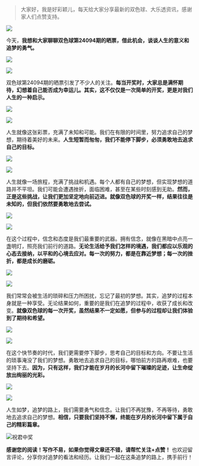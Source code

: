 > 大家好，我是好彩颖儿，每天给大家分享最新的双色球、大乐透资讯，感谢家人们点赞支持。

![](https://cdn.jsdelivr.net/gh/wangwenjie1314/PicCDN/2024-7-11/1720660897499-image.png)


今天，**我想和大家聊聊双色球第24094期的晒票，借此机会，谈谈人生的意义和追梦的勇气。**


![](https://cdn.jsdelivr.net/gh/wangwenjie1314/PicCDN/2024-8-15/1723685874892-image.png)

![](https://cdn.jsdelivr.net/gh/wangwenjie1314/PicCDN/2024-8-15/1723685880102-image.png)



双色球第24094期的晒票引发了不少人的关注。**每当开奖时，大家总是满怀期待，幻想着自己能否成为幸运儿。其实，这不仅仅是一次简单的开奖，更是对我们人生的一种启示。**

![](https://cdn.jsdelivr.net/gh/wangwenjie1314/PicCDN/2024-8-15/1723685885857-image.png)

![](https://cdn.jsdelivr.net/gh/wangwenjie1314/PicCDN/2024-8-15/1723685890623-image.png)


人生就像这张彩票，充满了未知和可能。我们在有限的时间里，努力追求自己的梦想，期待着美好的未来。**人生短暂而匆匆，我们不能停下脚步，必须勇敢地去追求自己的目标。**

![](https://cdn.jsdelivr.net/gh/wangwenjie1314/PicCDN/2024-8-15/1723685900592-image.png)

![](https://cdn.jsdelivr.net/gh/wangwenjie1314/PicCDN/2024-8-15/1723685905779-image.png)




人生就像一场旅程，充满了挑战和机遇。每个人都有自己的梦想，但实现梦想的道路并不平坦。我们可能会遭遇挫折，面临困难，甚至在某些时刻感到无助。**然而，正是这些挑战，让我们更加坚定地向前迈进。就像双色球的开奖一样，结果往往是未知的，但我们依然要勇敢地去尝试。**

![](https://cdn.jsdelivr.net/gh/wangwenjie1314/PicCDN/2024-8-15/1723686050598-image.png)


![](https://cdn.jsdelivr.net/gh/wangwenjie1314/PicCDN/2024-8-15/1723685946521-image.png)


在这个过程中，信念和态度是我们最重要的武器。拥有信念，就像在黑暗中点亮一盏明灯，照亮我们前行的道路。**无论生活给予我们怎样的境遇，我们都应以乐观的心态去接纳，以平和的心境去应对。每一次的努力，都是在靠近梦想；每一次的挫折，都是成长的磨砺。**


![](https://cdn.jsdelivr.net/gh/wangwenjie1314/PicCDN/2024-8-15/1723685992277-image.png)

![](https://cdn.jsdelivr.net/gh/wangwenjie1314/PicCDN/2024-8-15/1723685957225-image.png)


我们常常会被生活的琐碎和压力所困扰，忘记了最初的梦想。其实，追梦的过程本身就是一种享受。无论结果如何，重要的是我们在追梦的过程中，收获了成长和改变。**就像双色球的每一次开奖，虽然结果不一定如愿，但参与的过程却让我们体验到了期待和希望。**


![](https://cdn.jsdelivr.net/gh/wangwenjie1314/PicCDN/2024-8-15/1723686001517-image.png)


![](https://cdn.jsdelivr.net/gh/wangwenjie1314/PicCDN/2024-8-15/1723686010217-image.png)

在这个快节奏的时代，我们更需要停下脚步，思考自己的目标和方向。不要让生活的琐事淹没了我们的梦想。勇敢地去追求自己的目标，哪怕前方的路再艰难，也要坚持下去。**因为，只有这样，我们才能在岁月的长河中留下璀璨的足迹，让生命绽放出绚丽的光彩。**

![](https://cdn.jsdelivr.net/gh/wangwenjie1314/PicCDN/2024-8-15/1723686020200-image.png)

![](https://cdn.jsdelivr.net/gh/wangwenjie1314/PicCDN/2024-8-15/1723686027648-image.png)


人生如梦，追梦的路上，我们需要勇气和信念。让我们不再犹豫，不再等待，勇敢地去追求自己的梦想。**相信，只要我们坚持不懈，终能在岁月的长河中留下属于自己的精彩篇章。**


![祝君中奖](https://cdn.jsdelivr.net/gh/wangwenjie1314/PicCDN/2024-8-15/1723686223050-image.png)


**感谢您的阅读！写作不易，如果你觉得文章还不错，请帮忙关注+点赞！** 也欢迎留言评论，分享你对追梦的看法和经历。让我们一起在这条追梦的路上，携手前行！